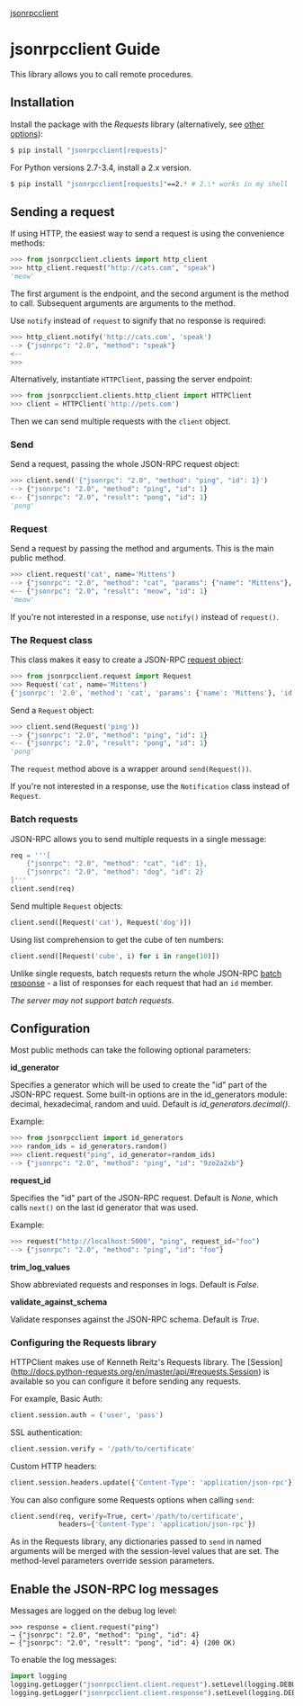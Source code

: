 <p class="rubric"><a class="reference internal" href="index.html"><span class="doc">jsonrpcclient</span></a></p>

# jsonrpcclient Guide

This library allows you to call remote procedures.

## Installation

Install the package with the *Requests* library (alternatively, see [other
options](examples.html)):

```sh
$ pip install "jsonrpcclient[requests]"
```

For Python versions 2.7-3.4, install a 2.x version.

```sh
$ pip install "jsonrpcclient[requests]"==2.* # 2.\* works in my shell
```

## Sending a request

If using HTTP, the easiest way to send a request is using the convenience
methods:

```python
>>> from jsonrpcclient.clients import http_client
>>> http_client.request("http://cats.com", "speak")
'meow'
```

The first argument is the endpoint, and the second argument is the method to
call. Subsequent arguments are arguments to the method.

Use `notify` instead of `request` to signify that no response is required:

```python
>>> http_client.notify('http://cats.com', 'speak')
--> {"jsonrpc": "2.0", "method": "speak"}
<--
>>>
```

Alternatively, instantiate `HTTPClient`, passing the server endpoint:

```python
>>> from jsonrpcclient.clients.http_client import HTTPClient
>>> client = HTTPClient('http://pets.com')
```

Then we can send multiple requests with the `client` object.

### Send

Send a request, passing the whole JSON-RPC request object:

```python
>>> client.send('{"jsonrpc": "2.0", "method": "ping", "id": 1}')
--> {"jsonrpc": "2.0", "method": "ping", "id": 1}
<-- {"jsonrpc": "2.0", "result": "pong", "id": 1}
'pong'
```

### Request

Send a request by passing the method and arguments. This is the main public
method.

```python
>>> client.request('cat', name='Mittens')
--> {"jsonrpc": "2.0", "method": "cat", "params": {"name": "Mittens"}, "id": 1}
<-- {"jsonrpc": "2.0", "result": "meow", "id": 1}
'meow'
```

If you're not interested in a response, use `notify()` instead of `request()`.

### The Request class

This class makes it easy to create a JSON-RPC [request
object](http://www.jsonrpc.org/specification#request_object):

```python
>>> from jsonrpcclient.request import Request
>>> Request('cat', name='Mittens')
{'jsonrpc': '2.0', 'method': 'cat', 'params': {'name': 'Mittens'}, 'id': 1}
```

Send a `Request` object:

```python
>>> client.send(Request('ping'))
--> {"jsonrpc": "2.0", "method": "ping", "id": 1}
<-- {"jsonrpc": "2.0", "result": "pong", "id": 1}
'pong'
```

The `request` method above is a wrapper around `send(Request())`.

If you're not interested in a response, use the `Notification` class instead of
`Request`.

### Batch requests

JSON-RPC allows you to send multiple requests in a single message:

```python
req = '''[
    {"jsonrpc": "2.0", "method": "cat", "id": 1},
    {"jsonrpc": "2.0", "method": "dog", "id": 2}
]'''
client.send(req)
```

Send multiple `Request` objects:

```python
client.send([Request('cat'), Request('dog')])
```

Using list comprehension to get the cube of ten numbers:

```python
client.send([Request('cube', i) for i in range(10)])
```

Unlike single requests, batch requests return the whole JSON-RPC [batch
response](http://www.jsonrpc.org/specification#batch) - a list of responses for
each request that had an `id` member.

*The server may not support batch requests.*

## Configuration

Most public methods can take the following optional parameters:

**id_generator**

Specifies a generator which will be used to create the "id" part of the
JSON-RPC request. Some built-in options are in the id_generators module:
decimal, hexadecimal, random and uuid. Default is *id_generators.decimal()*.

Example:
```python
>>> from jsonrpcclient import id_generators
>>> random_ids = id_generators.random()
>>> client.request("ping", id_generator=random_ids)
--> {"jsonrpc": "2.0", "method": "ping", "id": "9zo2a2xb"}
```

**request_id**

Specifies the "id" part of the JSON-RPC request. Default is *None*, which calls
`next()` on the last id generator that was used.

Example:
```python
>>> request("http://localhost:5000", "ping", request_id="foo")
--> {"jsonrpc": "2.0", "method": "ping", "id": "foo"}
```

**trim_log_values**

Show abbreviated requests and responses in logs. Default is *False*.

**validate_against_schema**

Validate responses against the JSON-RPC schema. Default is *True*.

### Configuring the Requests library

HTTPClient makes use of Kenneth Reitz's Requests library. The [Session]
(http://docs.python-requests.org/en/master/api/#requests.Session) is available
so you can configure it before sending any requests.

For example, Basic Auth:

```python
client.session.auth = ('user', 'pass')
```

SSL authentication:

```python
client.session.verify = '/path/to/certificate'
```

Custom HTTP headers:

```python
client.session.headers.update({'Content-Type': 'application/json-rpc'})
```

You can also configure some Requests options when calling `send`:

```python
client.send(req, verify=True, cert='/path/to/certificate',
            headers={'Content-Type': 'application/json-rpc'})
```

As in the Requests library, any dictionaries passed to `send` in named
arguments will be merged with the session-level values that are set. The
method-level parameters override session parameters.

## Enable the JSON-RPC log messages

Messages are logged on the debug log level:

```
>>> response = client.request("ping")
⟶ {"jsonrpc": "2.0", "method": "ping", "id": 4}
⟵ {"jsonrpc": "2.0", "result": "pong", "id": 4} (200 OK)
```

To enable the log messages:

```python
import logging
logging.getLogger("jsonrpcclient.client.request").setLevel(logging.DEBUG)
logging.getLogger("jsonrpcclient.client.response").setLevel(logging.DEBUG)
```

